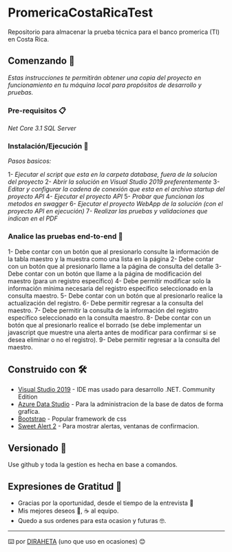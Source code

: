 # PromericaCostaRicaTest
Repositorio para almacenar la prueba técnica para el banco promerica (TI) en Costa Rica. 

## Comenzando 🚀

_Estas instrucciones te permitirán obtener una copia del proyecto en funcionamiento en tu máquina local para propósitos de desarrollo y pruebas._

### Pre-requisitos 📋

_Net Core 3.1_
_SQL Server_

### Instalación/Ejecución 🔧

_Pasos basicos:_

1-
 _Ejecutar el script que esta en la carpeta database, fuera de la solucion del proyecto_
2-
 _Abrir la solución en Visual Studio 2019 preferentemente_
3- 
_Editar y configurar la cadena de conexión que esta en el archivo startup del proyecto API_
4- 
_Ejecutar el proyecto API_
5-
_Probar que funcionan los metodos en swagger_
6-
_Ejecutar el proyecto WebApp de la solución (con el proyecto API en ejecución)_
7-
_Realizar las pruebas y validaciones que indican en el PDF_

### Analice las pruebas end-to-end 🔩

1- Debe contar con un botón que al presionarlo consulte la información de la tabla maestro y la muestra como una lista en la página
2- Debe contar con un botón que al presionarlo llame a la página de consulta del detalle
3- Debe contar con un botón que llame a la página de modificación del maestro (para un registro específico)
4- Debe permitir modificar solo la información mínima necesaria del registro específico seleccionado
en la consulta maestro.
5- Debe contar con un botón que al presionarlo realice la actualización del registro.
6- Debe permitir regresar a la consulta del maestro.
7- Debe permitir la consulta de la información del registro específico seleccionado en la consulta maestro.
8- Debe contar con un botón que al presionarlo realice el borrado (se debe implementar un javascript
que muestre una alerta antes de modificar para confirmar si se desea eliminar o no el registro).
9- Debe permitir regresar a la consulta del maestro.

## Construido con 🛠️

* [Visual Studio 2019](https://visualstudio.microsoft.com/es/vs/) - IDE mas usado para desarrollo .NET. Community Edition
* [Azure Data Studio](https://docs.microsoft.com/en-us/sql/azure-data-studio/download-azure-data-studio?view=sql-server-ver15) - Para la administracion de la base de datos de forma grafíca.
* [Bootstrap](https://getbootstrap.com/docs/4.6/getting-started/introduction/) - Popular framework de css
* [Sweet Alert 2](https://sweetalert2.github.io/) - Para mostrar alertas, ventanas de confirmacion.

## Versionado 📌
Use github y toda la gestíon es hecha en base a comandos.

## Expresiones de Gratitud 🎁

* Gracias por la oportunidad, desde el tiempo de la entrevista 📢
* Mis mejores deseos 🍺, ☕ al equipo.
* Quedo a sus ordenes para esta ocasion y futuras 🤓.

---
⌨️ por [DIRAHETA](https://github.com/driraheta) (uno que uso en ocasiones) 😊
